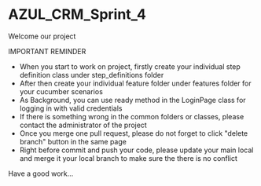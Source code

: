 # AZUL_CRM_Sprint_4


Welcome our project

IMPORTANT REMINDER

  - When you start to work on project, firstly create your individual step definition class under step_definitions folder
  - After then create your individual feature folder under features folder for your cucumber scenarios
  - As Background, you can use ready method in the LoginPage class for logging in with valid credentials
  - If there is something wrong in the common folders or classes, please contact the administrator of the project
  - Once you merge one pull request, please do not forget to click "delete branch" button in the same page
  - Right before commit and push your code, please update your main local and merge it your local branch to make sure the there is no conflict
  
Have a good work...
  
